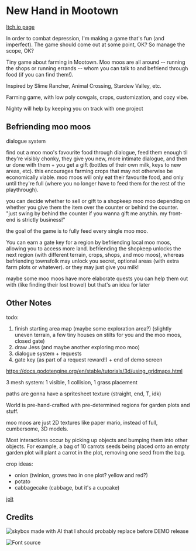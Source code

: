 # New Hand in Mootown

[Itch.io page](https://dairycultist.itch.io/new-hand-in-mootown)

In order to combat depression, I'm making a game that's fun (and imperfect).
The game should come out at some point, OK? So manage the scope, OK?

Tiny game about farming in Mootown. Moo moos are all around -- running the shops
or running errands -- whom you can talk to and befriend through food (if you can
find them!).

Inspired by Slime Rancher, Animal Crossing, Stardew Valley, etc.

Farming game, with low poly cowgals, crops, customization, and cozy vibe.

Nighty will help by keeping you on track with one project

## Befriending moo moos

dialogue system

find out a moo moo's favourite food through dialogue, feed them enough til
they're visibly chonky, they give you new, more intimate dialogue, and then ur
done with them + you get a gift (bottles of their own milk, keys to new areas,
etc). this encourages farming crops that may not otherwise be economically
viable. moo moos will only eat their favourite food, and only until they're
full (where you no longer have to feed them for the rest of the playthrough).

you can decide whether to sell or gift to a shopkeep moo moo depending on whether
you give them the item over the counter or behind the counter. "just swing by
behind the counter if you wanna gift me anythin. my front-end is strictly business!"

the goal of the game is to fully feed every single moo moo.

You can earn a gate key for a region by befriending local moo moos, allowing
you to access more land. befriending the shopkeep unlocks the next region (with
different terrain, crops, shops, and moo moos), whereas befriending townsfolk
may unlock you secret, optional areas (with extra farm plots or whatever). or
they may just give you milk!

maybe some moo moos have more elaborate quests you can help them out with (like
finding their lost trowel) but that's an idea for later

## Other Notes

todo:
1) finish starting area map (maybe some exploration area?) (slightly uneven terrain, a few tiny houses on stilts for you and the moo moos, closed gate)
2) draw Jess (and maybe another exploring moo moo)
3) dialogue system + requests
4) gate key (as part of a request reward!) + end of demo screen

https://docs.godotengine.org/en/stable/tutorials/3d/using_gridmaps.html

3 mesh system: 1 visible, 1 collision, 1 grass placement

paths are gonna have a spritesheet texture (straight, end, T, idk)

World is pre-hand-crafted with pre-determined regions for garden plots and stuff.

moo moos are just 2D textures like paper mario, instead of full, cumbersome, 3D models.

Most interactions occur by picking up objects and bumping them into other
objects. For example, a bag of 10 carrots seeds being placed onto an empty
garden plot will plant a carrot in the plot, removing one seed from the bag.

crop ideas:
- onion (twinion, grows two in one plot? yellow and red?)
- potato
- cabbagecake (cabbage, but it's a cupcake)

[jolt](https://godotengine.org/storage/releases/4.4/video/godot_jolt.webm)

## Credits

![skybox made with AI that I should probably replace before DEMO release](https://sketchfab.com/3d-models/free-skybox-anime-sky-56a60c1d1e8b44eabff138374f996d8f)

![Font source](https://www.dafont.com/game-bubble.font?text=Carrot+%28%A210%29)
